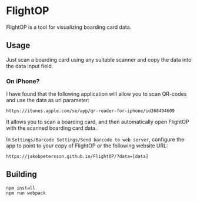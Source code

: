 # FlightOP
FlightOP is a tool for visualizing boarding card data.

## Usage
Just scan a boarding card using any suitable scanner and copy the data into the data input field.

### On iPhone?
I have found that the following application will allow you to scan QR-codes and use the data as url parameter:
```
https://itunes.apple.com/se/app/qr-reader-for-iphone/id368494609
```
It allows you to scan a boarding card, and then automatically open FlightOP with the scanned boarding card data.

In `Settings/Barcode Settings/Send barcode to web server`, configure the app to point to your copy of FlightOP or the following website URL:
```
https://jakobpetersson.github.io/FlightOP/?data=[data]
```

## Building
```
npm install
npm run webpack
```